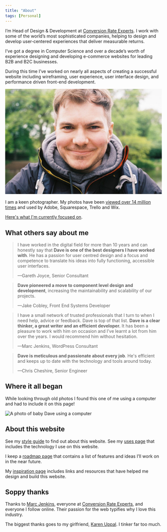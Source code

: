 ```yaml
---
title: "About"
tags: [Personal]
---
```


<p class="lead">I’m Head of Design & Development at <a href="https://conversion-rate-experts.com/">Conversion Rate Experts</a>. I work with some of the world’s most sophisticated companies, helping to design and develop user‑centered experiences that deliver measurable returns.</p>

I’ve got a degree in Computer Science and over a decade’s worth of experience designing and developing e-commerce websites for leading B2B and B2C businesses.

During this time I’ve worked on nearly all aspects of creating a successful website including wireframing, user experience, user interface design, and performance driven front-end development.

![A photo of Dave Redfern](/assets/images/archive/2016/08/IMG_0172-1024x686.jpg)

I am a keen photographer. My photos have been [viewed over 14 million times](https://unsplash.com/daveredfern) and used by Adobe, Squarespace, Trello and Wix.

[Here's what I'm currently focused on](/now/).

## What others say about me

> I have worked in the digital field for more than 10 years and can honestly say that **Dave is one of the best designers I have worked with**. He has a passion for user centred design and a focus and competence to translate his ideas into fully functioning, accessible user interfaces.
> 
> —Gareth Joyce, Senior Consultant

> **Dave pioneered a move to component level design and development**, increasing the maintainability and scalability of our projects.
> 
> —Jake Cobley, Front End Systems Developer

> I have a small network of trusted professionals that I turn to when I need help, advice or feedback. Dave is top of that list. **Dave is a clear thinker, a great writer and an efficient developer.** It has been a pleasure to work with him on occasion and I’ve learnt a lot from him over the years. I would recommend him without hesitation.
> 
> —Marc Jenkins, WordPress Consultant

> **Dave is meticulous and passionate about every job**. He's efficient and keeps up to date with the technology and tools around today.
> 
> —Chris Cheshire, Senior Engineer

## Where it all began

While looking through old photos I found this one of me using a computer and had to include it on this page!

![A photo of baby Dave using a computer](/assets/images/baby-dave-on-a-computer.jpg)

## About this website

See my [style guide](/style-guide/) to find out about this website. See my [uses page](/uses/) that includes the technology I use on this website.

I keep a [roadmap page](/roadmap/) that contains a list of features and ideas I’ll work on in the near future.

My [inspiration page](/inspiration/) includes links and resources that have helped me design and build this website.

## Soppy thanks

Thanks to [Marc Jenkins](https://marcjenkins.co.uk/), everyone at [Conversion Rate Experts](https://conversion-rate-experts.com), and everyone I follow online. Their passion for the web typifies why I love this industry.

The biggest thanks goes to my girlfriend, [Karen Uppal](https://karenuppal.co.uk/). I tinker far too much.
